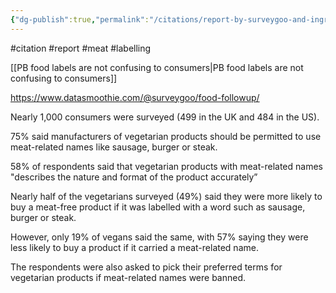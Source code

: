 ```yaml
---
{"dg-publish":true,"permalink":"/citations/report-by-surveygoo-and-ingredient-communications/","created":"2024-01-12T11:22:35.000+00:00","updated":"2025-10-10T23:57:58.804+01:00"}
---
```


#citation #report #meat #labelling 

[[PB food labels are not confusing to consumers\|PB food labels are not confusing to consumers]]

https://www.datasmoothie.com/@surveygoo/food-followup/

Nearly 1,000 consumers were surveyed (499 in the UK and 484 in the US).

75% said manufacturers of vegetarian products should be permitted to use meat-related names like sausage, burger or steak.

58% of respondents said that vegetarian products with meat-related names "describes the nature and format of the product accurately”

Nearly half of the vegetarians surveyed (49%) said they were more likely to buy a meat-free product if it was labelled with a word such as sausage, burger or steak. 

However, only 19% of vegans said the same, with 57% saying they were less likely to buy a product if it carried a meat-related name.

The respondents were also asked to pick their preferred terms for vegetarian products if meat-related names were banned.
